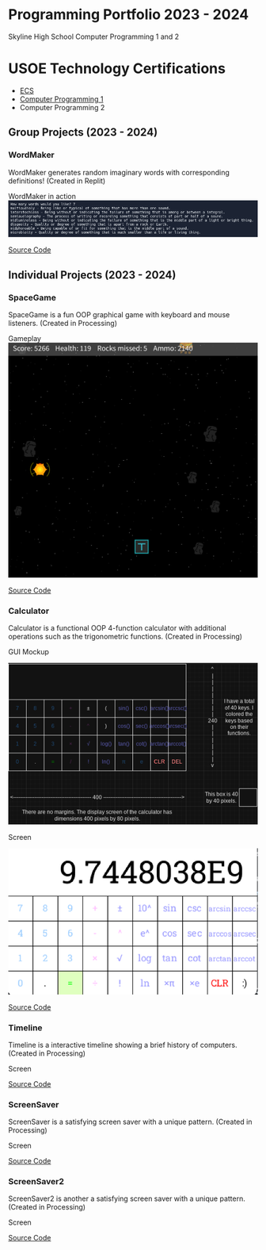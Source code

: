 # Programming Portfolio 2023 - 2024
Skyline High School Computer Programming 1 and 2

# USOE Technology Certifications
* [ECS](https://github.com/ForestNYoung/programming1portfolio/blob/main/images/ECSCertification.pdf)
* [Computer Programming 1](https://github.com/ForestNYoung/programming1portfolio/blob/main/images/ComputerProgramming1Certificate.pdf)
* Computer Programming 2

## Group Projects (2023 - 2024)

### WordMaker
WordMaker generates random imaginary words with corresponding definitions! (Created in Replit)

WordMaker in action
![WordMaker in action](https://github.com/ForestNYoung/programming1portfolio/blob/main/images/WordMakerInAction.png?raw=true)

[Source Code](https://replit.com/@9714599/WordMaker)

## Individual Projects (2023 - 2024)

### SpaceGame
SpaceGame is a fun OOP graphical game with keyboard and mouse listeners. (Created in Processing)

Gameplay
![Gameplay](https://github.com/ForestNYoung/programming1portfolio/blob/main/images/SpaceGameGameplay.png?raw=true)

[Source Code](https://github.com/ForestNYoung/programming1portfolio/raw/main/src/SpaceGame.zip)

### Calculator
Calculator is a functional OOP 4-function calculator with additional operations such as the trigonometric functions. (Created in Processing)

GUI Mockup

![GUI Mockup](https://github.com/ForestNYoung/programming1portfolio/blob/main/images/CalculatorGUIMockup.png?raw=true)

Screen

![Screen](https://github.com/ForestNYoung/programming1portfolio/blob/main/images/CalculatorScreen.png?raw=true)

[Source Code](https://github.com/ForestNYoung/programming1portfolio/raw/main/src/Calculator.zip)

### Timeline
Timeline is a interactive timeline showing a brief history of computers. (Created in Processing)

Screen


[Source Code](https://github.com/ForestNYoung/programming1portfolio/raw/main/src/Timeline.zip)

### ScreenSaver
ScreenSaver is a satisfying screen saver with a unique pattern. (Created in Processing)

Screen


[Source Code](https://github.com/ForestNYoung/programming1portfolio/raw/main/src/ScreenSaver.zip)

### ScreenSaver2
ScreenSaver2 is another a satisfying screen saver with a unique pattern. (Created in Processing)

Screen


[Source Code](https://github.com/ForestNYoung/programming1portfolio/raw/main/src/ScreenSaver2.zip)
